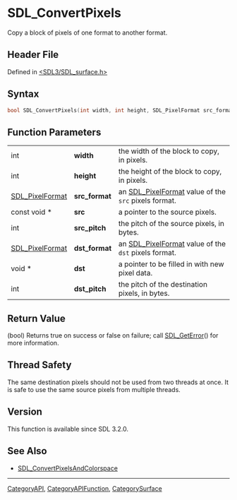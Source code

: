 # SDL_ConvertPixels

Copy a block of pixels of one format to another format.

## Header File

Defined in [<SDL3/SDL_surface.h>](https://github.com/libsdl-org/SDL/blob/main/include/SDL3/SDL_surface.h)

## Syntax

```c
bool SDL_ConvertPixels(int width, int height, SDL_PixelFormat src_format, const void *src, int src_pitch, SDL_PixelFormat dst_format, void *dst, int dst_pitch);
```

## Function Parameters

|                                    |                |                                                                         |
| ---------------------------------- | -------------- | ----------------------------------------------------------------------- |
| int                                | **width**      | the width of the block to copy, in pixels.                              |
| int                                | **height**     | the height of the block to copy, in pixels.                             |
| [SDL_PixelFormat](SDL_PixelFormat) | **src_format** | an [SDL_PixelFormat](SDL_PixelFormat) value of the `src` pixels format. |
| const void *                       | **src**        | a pointer to the source pixels.                                         |
| int                                | **src_pitch**  | the pitch of the source pixels, in bytes.                               |
| [SDL_PixelFormat](SDL_PixelFormat) | **dst_format** | an [SDL_PixelFormat](SDL_PixelFormat) value of the `dst` pixels format. |
| void *                             | **dst**        | a pointer to be filled in with new pixel data.                          |
| int                                | **dst_pitch**  | the pitch of the destination pixels, in bytes.                          |

## Return Value

(bool) Returns true on success or false on failure; call
[SDL_GetError](SDL_GetError)() for more information.

## Thread Safety

The same destination pixels should not be used from two threads at once. It
is safe to use the same source pixels from multiple threads.

## Version

This function is available since SDL 3.2.0.

## See Also

- [SDL_ConvertPixelsAndColorspace](SDL_ConvertPixelsAndColorspace)

----
[CategoryAPI](CategoryAPI), [CategoryAPIFunction](CategoryAPIFunction), [CategorySurface](CategorySurface)

